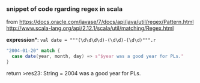 ### snippet of code rgarding regex in scala

from  https://docs.oracle.com/javase/7/docs/api/java/util/regex/Pattern.html
http://www.scala-lang.org/api/2.12.1/scala/util/matching/Regex.html

**expression***: `val date = """(\d\d\d\d)-(\d\d)-(\d\d)""".r`
```scala
"2004-01-20" match {
  case date(year, month, day) => s"$year was a good year for PLs."
}
```
return >res23: String = 2004 was a good year for PLs.

